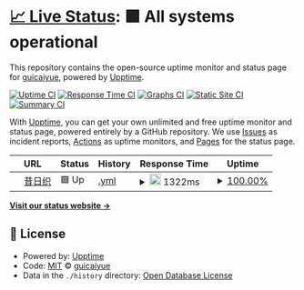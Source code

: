 # [📈 Live Status](https://guicai.work): <!--live status--> **🟩 All systems operational**

This repository contains the open-source uptime monitor and status page for [guicaiyue](https://guicai.work), powered by [Upptime](https://github.com/upptime/upptime).

[![Uptime CI](https://github.com/guicaiyue/uptime/workflows/Uptime%20CI/badge.svg)](https://github.com/guicaiyue/uptime/actions?query=workflow%3A%22Uptime+CI%22)
[![Response Time CI](https://github.com/guicaiyue/uptime/workflows/Response%20Time%20CI/badge.svg)](https://github.com/guicaiyue/uptime/actions?query=workflow%3A%22Response+Time+CI%22)
[![Graphs CI](https://github.com/guicaiyue/uptime/workflows/Graphs%20CI/badge.svg)](https://github.com/guicaiyue/uptime/actions?query=workflow%3A%22Graphs+CI%22)
[![Static Site CI](https://github.com/guicaiyue/uptime/workflows/Static%20Site%20CI/badge.svg)](https://github.com/guicaiyue/uptime/actions?query=workflow%3A%22Static+Site+CI%22)
[![Summary CI](https://github.com/guicaiyue/uptime/workflows/Summary%20CI/badge.svg)](https://github.com/guicaiyue/uptime/actions?query=workflow%3A%22Summary+CI%22)

With [Upptime](https://upptime.js.org), you can get your own unlimited and free uptime monitor and status page, powered entirely by a GitHub repository. We use [Issues](https://github.com/guicaiyue/uptime/issues) as incident reports, [Actions](https://github.com/guicaiyue/uptime/actions) as uptime monitors, and [Pages](https://guicai.work) for the status page.

<!--start: status pages-->
<!-- This summary is generated by Upptime (https://github.com/upptime/upptime) -->
<!-- Do not edit this manually, your changes will be overwritten -->
<!-- prettier-ignore -->
| URL | Status | History | Response Time | Uptime |
| --- | ------ | ------- | ------------- | ------ |
| <img alt="" src="https://favicons.githubusercontent.com/guicai.work" height="13"> [昔日织](https://guicai.work) | 🟩 Up | [.yml](https://github.com/guicaiyue/uptime/commits/HEAD/history/.yml) | <details><summary><img alt="Response time graph" src="./graphs//response-time-week.png" height="20"> 1322ms</summary><br><a href="https://guicaiyue.github.io/uptime/history/"><img alt="Response time 1248" src="https://img.shields.io/endpoint?url=https%3A%2F%2Fraw.githubusercontent.com%2Fguicaiyue%2Fuptime%2FHEAD%2Fapi%2F%2Fresponse-time.json"></a><br><a href="https://guicaiyue.github.io/uptime/history/"><img alt="24-hour response time 1500" src="https://img.shields.io/endpoint?url=https%3A%2F%2Fraw.githubusercontent.com%2Fguicaiyue%2Fuptime%2FHEAD%2Fapi%2F%2Fresponse-time-day.json"></a><br><a href="https://guicaiyue.github.io/uptime/history/"><img alt="7-day response time 1322" src="https://img.shields.io/endpoint?url=https%3A%2F%2Fraw.githubusercontent.com%2Fguicaiyue%2Fuptime%2FHEAD%2Fapi%2F%2Fresponse-time-week.json"></a><br><a href="https://guicaiyue.github.io/uptime/history/"><img alt="30-day response time 1226" src="https://img.shields.io/endpoint?url=https%3A%2F%2Fraw.githubusercontent.com%2Fguicaiyue%2Fuptime%2FHEAD%2Fapi%2F%2Fresponse-time-month.json"></a><br><a href="https://guicaiyue.github.io/uptime/history/"><img alt="1-year response time 1248" src="https://img.shields.io/endpoint?url=https%3A%2F%2Fraw.githubusercontent.com%2Fguicaiyue%2Fuptime%2FHEAD%2Fapi%2F%2Fresponse-time-year.json"></a></details> | <details><summary><a href="https://guicaiyue.github.io/uptime/history/">100.00%</a></summary><a href="https://guicaiyue.github.io/uptime/history/"><img alt="All-time uptime 100.00%" src="https://img.shields.io/endpoint?url=https%3A%2F%2Fraw.githubusercontent.com%2Fguicaiyue%2Fuptime%2FHEAD%2Fapi%2F%2Fuptime.json"></a><br><a href="https://guicaiyue.github.io/uptime/history/"><img alt="24-hour uptime 100.00%" src="https://img.shields.io/endpoint?url=https%3A%2F%2Fraw.githubusercontent.com%2Fguicaiyue%2Fuptime%2FHEAD%2Fapi%2F%2Fuptime-day.json"></a><br><a href="https://guicaiyue.github.io/uptime/history/"><img alt="7-day uptime 100.00%" src="https://img.shields.io/endpoint?url=https%3A%2F%2Fraw.githubusercontent.com%2Fguicaiyue%2Fuptime%2FHEAD%2Fapi%2F%2Fuptime-week.json"></a><br><a href="https://guicaiyue.github.io/uptime/history/"><img alt="30-day uptime 100.00%" src="https://img.shields.io/endpoint?url=https%3A%2F%2Fraw.githubusercontent.com%2Fguicaiyue%2Fuptime%2FHEAD%2Fapi%2F%2Fuptime-month.json"></a><br><a href="https://guicaiyue.github.io/uptime/history/"><img alt="1-year uptime 100.00%" src="https://img.shields.io/endpoint?url=https%3A%2F%2Fraw.githubusercontent.com%2Fguicaiyue%2Fuptime%2FHEAD%2Fapi%2F%2Fuptime-year.json"></a></details>

<!--end: status pages-->

[**Visit our status website →**](https://guicai.work)

## 📄 License

- Powered by: [Upptime](https://github.com/upptime/upptime)
- Code: [MIT](./LICENSE) © [guicaiyue](https://guicai.work)
- Data in the `./history` directory: [Open Database License](https://opendatacommons.org/licenses/odbl/1-0/)
